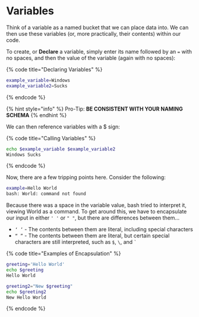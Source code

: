 # Variables

Think of a variable as a named bucket that we can place data into. We can then use these variables (or, more practically, their contents) within our code.

To create, or **Declare** a variable, simply enter its name followed by an `=` with no spaces, and then the value of the variable (again with no spaces):

{% code title="Declaring Variables" %}
```bash
example_variable=Windows
example_variable2=Sucks
```
{% endcode %}

{% hint style="info" %}
Pro-Tip: **BE CONSISTENT WITH YOUR NAMING SCHEMA**
{% endhint %}

We can then reference variables with a $ sign:

{% code title="Calling Variables" %}
```bash
echo $example_variable $example_variable2
Windows Sucks
```
{% endcode %}

Now, there are a few tripping points here. Consider the following:

```bash
example=Hello World
bash: World: command not found
```

Because there was a space in the variable value, bash tried to interpret it, viewing World as a command. To get around this, we have to encapsulate our input in either `' '` or `" "`, but there are differences between them...

* `‘ ’` - The contents between them are literal, including special characters
* `“ ”` - The contents between them are literal, but certain special characters are still interpreted, such as `$`, `\`, and `` ` ``

{% code title="Examples of Encapsulation" %}
```bash
greeting='Hello World'
echo $greeting
Hello World

greeting2="New $greeting"
echo $greeting2
New Hello World
```
{% endcode %}
